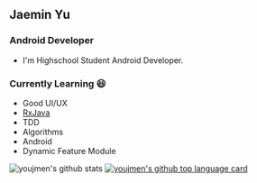 ## Jaemin Yu

### Android Developer 
- I'm Highschool Student Android Developer. 

### Currently Learning 😆  
  - Good UI/UX
  - [RxJava](http://reactivex.io/)
  - TDD
  - Algorithms
  - Android
  - Dynamic Feature Module


<div align=center>

</div>

![youjmen's github stats](https://github-readme-stats.vercel.app/api?username=youjmen&show_icons=true)
[![youjmen's github top language card](https://github-readme-stats.vercel.app/api/top-langs/?username=youjmen&layout=compact&theme=gradient)](https://github.com/youjmen)
